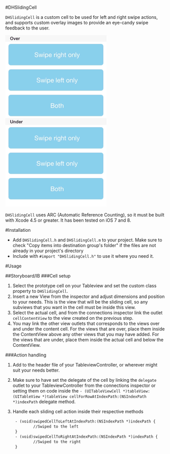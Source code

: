 #DHSlidingCell

`DHSlidingCell` is a custom cell to be used for left and right swipe actions, and supports custom overlay images to provide an eye-candy swipe feedback to the user.

![](https://github.com/deivuh/DHSlidingCell/blob/master/DHSlidingCell.gif)

`DHSlidingCell` uses ARC (Automatic Reference Counting), so it must be built with Xcode 4.5 or greater. It has been tested on iOS 7 and 8.

#Installation

- Add `DHSlidingCell.h` and `DHSlidingCell.m` to your project. Make sure to check "Copy items into destination group's folder" if the files are not already in your project's directory
- Include with `#import "DHSlidingCell.h"` to use it where you need it.

#Usage

##Storyboard/IB
###Cell setup
1.  Select the prototype cell on your Tableview and set the custom class property to `DHSlidingCell`.
2. Insert a new View from the inspector and adjust dimensions and position to your needs. This is the view that will be the sliding cell, so any subviews that you want in the cell must be inside this view.
3. Select the actual cell, and from the connections inspector link the outlet `cellContentView` to the view created on the previous step.
4. You may link the other view outlets that corresponds to the views over and under the content cell. For the views that are over, place them inside the ContentView above any other views that you may have added. For the views that are under, place them inside the actual cell and below the ContentView.

###Action handling
1. Add <DHSlidingCellDelegate> to the header file of your TableviewController, or wherever might suit your needs better.
2. Make sure to have set the delegate of the cell by linking the `delegate` outlet to your TableviewController from the connections inspector or setting them on code inside the `- (UITableViewCell *)tableView:(UITableView *)tableView cellForRowAtIndexPath:(NSIndexPath *)indexPath` delegate method.
3. Handle each sliding cell action inside their respective methods

		- (void)swipedCellToLeftAtIndexPath:(NSIndexPath *)indexPath {
				//Swiped to the left
		}
		- (void)swipedCellToRightAtIndexPath:(NSIndexPath *)indexPath {
				//Swiped to the right
		}
